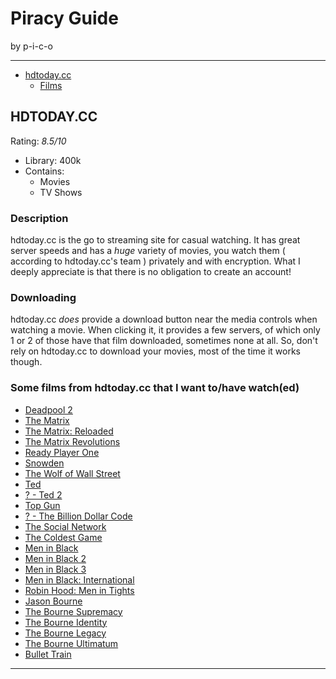 # Piracy Guide
by p-i-c-o

---


- [hdtoday.cc](https://github.com/p-i-c-o/PiracyGuide/blob/main/readme.md#hdtodaycc)
  - [Films](https://github.com/p-i-c-o/PiracyGuide/blob/main/readme.md#some-films-from-hdtodaycc-that-i-want-tohave-watched)

## HDTODAY.CC
Rating: _8.5/10_

- Library: 400k
- Contains:
  - Movies
  - TV Shows

### Description
hdtoday.cc is the go to streaming site for casual watching.
It has great server speeds and has a _huge_ variety of movies, you watch them ( according to hdtoday.cc's team ) privately and with encryption. What I deeply appreciate is that there is no obligation to create an account!

### Downloading
hdtoday.cc _does_ provide a download button near the media controls when watching a movie. When clicking it, it provides a few servers, of which only 1 or 2 of those have that film downloaded, sometimes none at all. So, don't rely on hdtoday.cc to download your movies, most of the time it works though.


### Some films from hdtoday.cc that I want to/have watch(ed)


- [Deadpool 2](https://ninjashare.to/download/2GKqjBc7YkJamUG84hRMAH?t=7dd1f1b4b7a43dc82d560eb7b8480e9c)
- [The Matrix](https://ninjashare.to/download/gLcfKNPuBjitLecEwep7AJ?t=1c2594415007f44dc25927ba89fc8f8d)
- [The Matrix: Reloaded](https://ninjashare.to/download/8Yebv7SpsZ3wDCQckNjBmW?t=102c08c42b72418d3a76ced46d1c9342)
- [The Matrix Revolutions](https://ninjashare.to/download/umzZ3tTxZsvpPG7spiQFgy?t=a9da7ffc0fc78b7f6a55f716b4534651)
- [Ready Player One](https://ninjashare.to/download/iZW5msm5YXqK4zGEgqgAPS?t=654974f4d321a05aa82952b9159d6871)
- [Snowden](https://ninjashare.to/download/t7K8iPzSuacggcuz87LZGd?t=61f29fcab3e0b83f50baa1436bd81d86)
- [The Wolf of Wall Street](https://ninjashare.to/download/4DcNr1CURZAfEa1FpcRM3C?t=a9d2e24a2da3d96ae32a1cbad18df820)
- [Ted](https://ninjashare.to/download/huxeWSXF5mM2KcAcPxdW9e?t=832e9c4a444b836b6a309d9835622855)
- [? - Ted 2](https://hdtoday.cc/movie/watch-ted-full-19092)
- [Top Gun](https://ninjashare.to/download/d82tdcTcAFEM1Wb4XhynDL?t=3db5eac6d8a7f0f0359c57e322416af0)
- [? - The Billion Dollar Code](https://hdtoday.cc/tv/watch-the-billion-dollar-code-full-72946)
- [The Social Network](https://ninjashare.to/download/utm798GXryKeVQGeHbaewF?t=282d518f9bf2453c52c8cb54c89066f4)
- [The Coldest Game](https://ninjashare.to/download/2pD6Xq9uAzfkzLBez32V4L?t=b18e90fd67e928040a29f99734e1e9bd)
- [Men in Black](https://ninjashare.to/download/kmfdPJ3Kxzjc731ivRvgSz?t=ac5430fcab7f5f865b6df25acfcd4651)
- [Men in Black 2](https://ninjashare.to/download/3k5fZr1mGe9zGxJjdHoubC?t=7c22dafbb63347c89440dbf34810dc25)
- [Men in Black 3](https://ninjashare.to/download/wU7qDwFuZkamAZaoT5XMMW?t=a90d0cf8a9351b7f85ead82807608d0a)
- [Men in Black: International](https://ninjashare.to/download/eXSQP5Vbx6vVeF1uQ3HPq6?t=1d68921b64d3af8e8b3d35c514890baf)
- [Robin Hood: Men in Tights](https://ninjashare.to/download/qa1vAa7WLFnp6G9H8g5EhT?t=0a4bd744c122d402e4ca38a73ac466a6)
- [Jason Bourne](https://ninjashare.to/download/oK7x5YThkGq9ciVUvJdxXo?t=1ddf98c9da2f473b610820f7425f276f)
- [The Bourne Supremacy](https://ninjashare.to/download/bWkgmrR9D9a3ST5U5znVd2?t=5acf564f6a6496984c92d35f4d73f0b8)
- [The Bourne Identity](https://ninjashare.to/download/qNd8sK7fpVNAWYP7i5DdDq?t=aff6db230ba9972d460362069845969d)
- [The Bourne Legacy](https://ninjashare.to/download/vbRvdX3F8cb9ouFzgRDkLh?t=a3c1798df2610f6115e504bfd987014a)
- [The Bourne Ultimatum](https://ninjashare.to/download/kqW9sXnQg3m1mxLRzAABkP?t=1edb01c3ba5b30cc5fe1633af69e2683)
- [Bullet Train](https://ninjashare.to/download/mgUdukrmMCMiBNEEBra6f8?t=241899ca50924e713af183686c69bc40)


---
